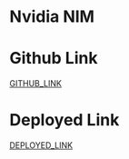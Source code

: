 # Nvidia NIM

# Github Link

[GITHUB_LINK]()

# Deployed Link

[DEPLOYED_LINK](app.lamini.ai/share?model_id=89722cf6fc591dbb1a52952d95216ac63a1919c761d61f117dd51f5ccd74996a)
